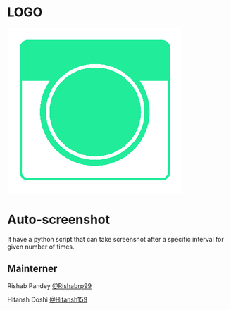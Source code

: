 # LOGO
![LOGO](https://github.com/Hitansh159/Auto-screenshot/blob/main/logo.png)

# Auto-screenshot
It have a python script that can take screenshot after a specific interval for given number of times.

## Mainterner

Rishab Pandey [@Rishabrp99](https://github.com/Rishabrp99)

Hitansh Doshi [@Hitansh159](https://github.com/Hitansh159)
